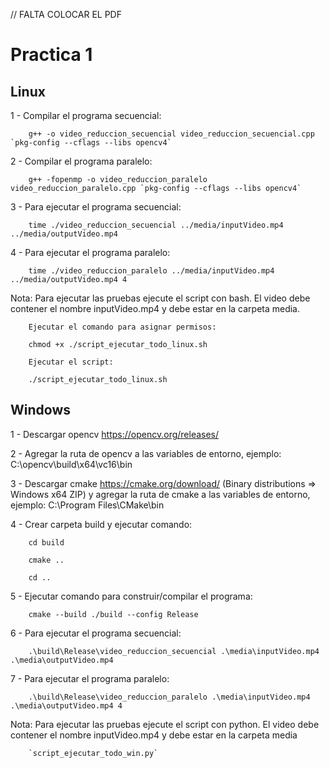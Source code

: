 // FALTA COLOCAR EL PDF

# Practica 1

## Linux
1 - Compilar el programa secuencial:
        
        g++ -o video_reduccion_secuencial video_reduccion_secuencial.cpp `pkg-config --cflags --libs opencv4`

2 - Compilar el programa paralelo:
        
        g++ -fopenmp -o video_reduccion_paralelo video_reduccion_paralelo.cpp `pkg-config --cflags --libs opencv4` 

3 - Para ejecutar el programa secuencial: 
        
        time ./video_reduccion_secuencial ../media/inputVideo.mp4 ../media/outputVideo.mp4

4 - Para ejecutar el programa paralelo: 
       
        time ./video_reduccion_paralelo ../media/inputVideo.mp4 ../media/outputVideo.mp4 4

Nota: Para ejecutar las pruebas ejecute el script con bash. El video debe contener el nombre inputVideo.mp4 y debe estar en la carpeta media.

        Ejecutar el comando para asignar permisos:

        chmod +x ./script_ejecutar_todo_linux.sh

        Ejecutar el script:
        
        ./script_ejecutar_todo_linux.sh

## Windows
1 - Descargar opencv https://opencv.org/releases/

2 - Agregar la ruta de opencv a las variables de entorno, ejemplo: C:\opencv\build\x64\vc16\bin

3 - Descargar cmake https://cmake.org/download/ (Binary distributions => Windows x64 ZIP) y agregar la ruta de cmake a las variables de entorno, ejemplo: C:\Program Files\CMake\bin

4 - Crear carpeta build y ejecutar comando:
        
        cd build
        
        cmake ..
        
        cd ..

5 - Ejecutar comando para construir/compilar el programa: 
        
        cmake --build ./build --config Release

6 - Para ejecutar el programa secuencial: 
        
        .\build\Release\video_reduccion_secuencial .\media\inputVideo.mp4 .\media\outputVideo.mp4

7 - Para ejecutar el programa paralelo: 
        
        .\build\Release\video_reduccion_paralelo .\media\inputVideo.mp4 .\media\outputVideo.mp4 4

Nota: Para ejecutar las pruebas ejecute el script con python. El video debe contener el nombre inputVideo.mp4 y debe estar en la carpeta media

        `script_ejecutar_todo_win.py`